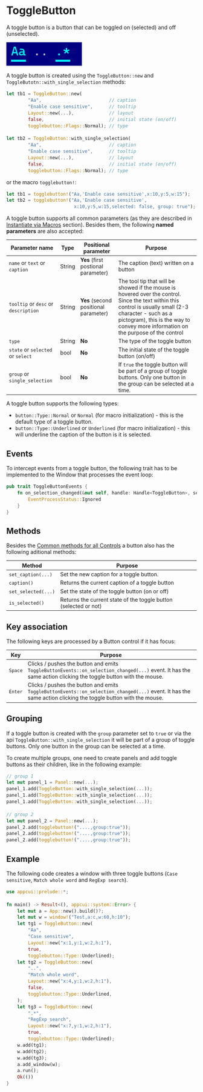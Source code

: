 # ToggleButton

A toggle button is a button that can be toggled on (selected) and off (unselected). 

<img src="img/togglebutton.png" width=200/>

A toggle button is created using the `ToggleButton::new` and `ToggleButotn::with_single_selection` methods:

```rs
let tb1 = ToggleButton::new( 
        "Aa",                         // caption
        "Enable case sensitive",      // tooltip
        Layout::new(...),             // layout
        false,                        // initial state (on/off)
        togglebutton::Flags::Normal); // type

let tb2 = ToggleButton::with_single_selection( 
        "Aa",                         // caption
        "Enable case sensitive",      // tooltip
        Layout::new(...),             // layout
        false,                        // initial state (on/off)
        togglebutton::Flags::Normal); // type        
```

or the macro `togglebutton!`:

```rs
let tb1 = togglebutton!("Aa,'Enable case sensitive',x:10,y:5,w:15");
let tb2 = togglebutton!("Aa,'Enable case sensitive',
                         x:10,y:5,w:15,selected: false, group: true");                         
```

A toggle button supports all common parameters (as they are described in [Instantiate via Macros](../instantiate_via_macros.md) section). Besides them, the following **named parameters** are also accepted:

| Parameter name                       | Type   | Positional parameter                  | Purpose                                                                                                                                                                                                                                        |
| ------------------------------------ | ------ | ------------------------------------- | ---------------------------------------------------------------------------------------------------------------------------------------------------------------------------------------------------------------------------------------------- |
| `name` or `text` or `caption`        | String | **Yes** (first postional parameter)   | The caption (text) written on a button                                                                                                                                                                                                         |
| `tooltip` or `desc` or `description` | String | **Yes** (second positional parameter) | The tool tip that will be showed if the mouse is hovered over the control. Since the text within this control is usually small (2-3 character - such as a pictogram), this is the way to convey more information on the purpose of the control |
| `type`                               | String | **No**                                | The type of the toggle button                                                                                                                                                                                                                  |
| `state` or `selected` or `select`    | bool   | **No**                                | The initial state of the toggle button (on/off)                                                                                                                                                                                                |
| `group` or `single_selection`        | bool   | **No**                                | If `true` the toggle button will be part of a group of toggle buttons. Only one button in the group can be selected at a time.                                                                                                                 |

A toggle button supports the following types:
* `button::Type::Normal` or `Normal` (for macro initialization) - this is the default type of a toggle button.
* `button::Type::Underlined` or `Underlined` (for macro initialization) - this will underline the caption of the button is it is selected.

## Events

To intercept events from a toggle button, the following trait has to be implemented to the Window that processes the event loop:

```rs
pub trait ToggleButtonEvents {
    fn on_selection_changed(&mut self, handle: Handle<ToggleButton>, selected: bool) -> EventProcessStatus {
        EventProcessStatus::Ignored
    }
}
```

## Methods

Besides the [Common methods for all Controls](../common_methods.md) a button also has the following aditional methods:

| Method              | Purpose                                                          |
| ------------------- | ---------------------------------------------------------------- |
| `set_caption(...)`  | Set the new caption for a toggle  button.                        |
| `caption()`         | Returns the current caption of a toggle button                   |
| `set_selected(...)` | Set the state of the toggle button (on or off)                   |
| `is_selected()`     | Returns the current state of the toggle button (selected or not) |

## Key association

The following keys are processed by a Button control if it has focus:

| Key     | Purpose                                                                                                                                                       |
| ------- | ------------------------------------------------------------------------------------------------------------------------------------------------------------- |
| `Space` | Clicks / pushes the button and emits `ToggleButtonEvents::on_selection_changed(...)` event. It has the same action clicking the toggle button with the mouse. |
| `Enter` | Clicks / pushes the button and emits `ToggleButtonEvents::on_selection_changed(...)` event. It has the same action clicking the toggle button with the mouse. |

## Grouping

If a toggle button is created with the `group` parameter set to `true` or via the api `ToggleButton::with_single_selection` it will be part of a group of toggle buttons. Only one button in the group can be selected at a time.

To create multiple groups, one need to create panels and add toggle buttons as their children, like in the following example:
```rs
// group 1
let mut panel_1 = Panel::new(...);
panel_1.add(ToggleButton::with_single_selection(...));
panel_1.add(ToggleButton::with_single_selection(...));
panel_1.add(ToggleButton::with_single_selection(...));

// group 2
let mut panel_2 = Panel::new(...);
panel_2.add(togglebutton!("....,group:true"));
panel_2.add(togglebutton!("....,group:true"));
panel_2.add(togglebutton!("....,group:true"));
```

## Example


The following code creates a window with three toggle buttons (`Case sensitive`, `Match whole word` and `RegExp search`). 
```rs
use appcui::prelude::*;

fn main() -> Result<(), appcui::system::Error> {
    let mut a = App::new().build()?;
    let mut w = window!("Test,a:c,w:60,h:10");
    let tg1 = ToggleButton::new(
        "Aa", 
        "Case sensitive", 
        Layout::new("x:1,y:1,w:2,h:1"), 
        true, 
        togglebutton::Type::Underlined);
    let tg2 = ToggleButton::new(
        "..",
        "Match whole word",
        Layout::new("x:4,y:1,w:2,h:1"),
        false,
        togglebutton::Type::Underlined,
    );
    let tg3 = ToggleButton::new(
        ".*", 
        "RegExp search", 
        Layout::new("x:7,y:1,w:2,h:1"), 
        true, 
        togglebutton::Type::Underlined);
    w.add(tg1);
    w.add(tg2);
    w.add(tg3);
    a.add_window(w);
    a.run();
    Ok(())
}
```